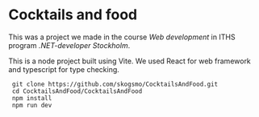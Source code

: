 # Cocktails and food
This was a project we made in the course *Web development* in ITHS program *.NET-developer Stockholm*.

This is a node project built using Vite. We used React for web framework and typescript for type checking.
```
 git clone https://github.com/skogsmo/CocktailsAndFood.git
 cd CocktailsAndFood/CocktailsAndFood
 npm install
 npm run dev
```
